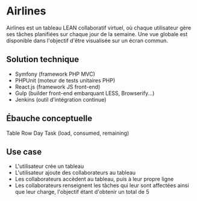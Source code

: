 # Airlines

Airlines est un tableau LEAN collaboratif virtuel, où chaque utilisateur gère ses tâches planifiées sur chaque jour de la semaine. Une vue globale est disponible dans l'objectif d'être visualisée sur un écran commun.

## Solution technique

- Symfony (framework PHP MVC)
- PHPUnit (moteur de tests unitaires PHP)
- React.js (framework JS front-end)
- Gulp (builder front-end embarquant LESS, Browserify...)
- Jenkins (outil d'intégration continue)

## Ébauche conceptuelle

Table
Row
Day
Task (load, consumed, remaining)

## Use case

- L'utilisateur crée un tableau
- L'utilisateur ajoute des collaborateurs au tableau
- Les collaborateurs accèdent au tableau, puis à leur propre ligne
- Les collaborateurs renseignent les tâches qui leur sont affectées ainsi que leur charge, l'objectif étant d'obtenir un total de 5